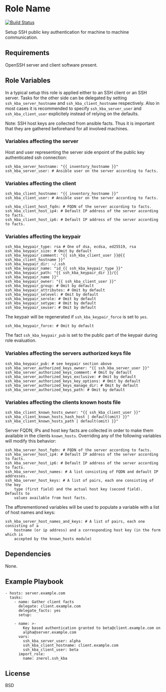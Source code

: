 Role Name
=========

[![Build Status](https://travis-ci.org/znerol/ansible-role-ssh-kba.svg?branch=master)](https://travis-ci.org/znerol/ansible-role-ssh-kba)

Setup SSH public key authentication for machine to machine communication.

Requirements
------------

OpenSSH server and client software present.

Role Variables
--------------

In a typical setup this role is applied either to an SSH client or an SSH
server.  Tasks for the other side can be delegated by setting
`ssh_kba_server_hostname` and `ssh_kba_client_hostname` respectively. Also in
most cases it is recommended to specify `ssh_kba_server_user` and
`ssh_kba_client_user` explicitely instead of relying on the defaults.

Note: SSH host keys are collected from ansible facts. Thus it is important that
they are gathered beforehand for all involved machines.

### Variables affecting the server

Host and user representing the server side enpoint of the public key
authenticated ssh connection:

```
ssh_kba_server_hostname: "{{ inventory_hostname }}"
ssh_kba_server_user: # Ansible user on the server according to facts.
```

### Variables affecting the client

```
ssh_kba_client_hostname: "{{ inventory_hostname }}"
ssh_kba_client_user: # Ansible user on the server according to facts.
```

```
ssh_kba_client_host_fqdn: # FQDN of the server according to facts.
ssh_kba_client_host_ip4: # Default IP address of the server according to facts.
ssh_kba_client_host_ip6: # Default IP address of the server according to facts.

```

### Variables affecting the keypair

```
ssh_kba_keypair_type: rsa # One of dsa, ecdsa, ed25519, rsa
ssh_kba_keypair_size: # Omit by default
ssh_kba_keypair_comment: "{{ ssh_kba_client_user }}@{{ ssh_kba_client_hostname }}"
ssh_kba_keypair_dir: ~/.ssh
ssh_kba_keypair_name: "id_{{ ssh_kba_keypair_type }}"
ssh_kba_keypair_path: "{{ ssh_kba_keypair_dir }}/{{ ssh_kba_keypair_name }}"
ssh_kba_keypair_owner: "{{ ssh_kba_client_user }}"
ssh_kba_keypair_group: # Omit by default
ssh_kba_keypair_attributes: # Omit by default
ssh_kba_keypair_selevel: # Omit by default
ssh_kba_keypair_serole: # Omit by default
ssh_kba_keypair_setype: # Omit by default
ssh_kba_keypair_seuser: # Omit by default
```

The keypair will be regenerated if `ssh_kba_keypair_force` is set to `yes`.

```
ssh_kba_keypair_force: # Omit by default
```

The fact `ssh_kba_keypair_pub` is set to the public part of the keypair during
role evaluation.

### Variables affecting the servers authorized keys file

```
ssh_kba_keypair_pub: # see keypair section above
ssh_kba_server_authorized_keys_owner: "{{ ssh_kba_server_user }}"
ssh_kba_server_authorized_keys_comment: # Omit by default
ssh_kba_server_authorized_keys_exclusive: # Omit by default
ssh_kba_server_authorized_keys_key_options: # Omit by default
ssh_kba_server_authorized_keys_manage_dir: # Omit by default
ssh_kba_server_authorized_keys_path: # Omit by default
```

### Variables affecting the clients known hosts file

```
ssh_kba_client_known_hosts_owner: "{{ ssh_kba_client_user }}"
ssh_kba_client_known_hosts_hash_host | default(omit) }}"
ssh_kba_client_known_hosts_path | default(omit) }}"
```

Server FQDN, IPs and host key facts are collected in order to make them
available in the clients `known_hosts`. Overriding any of the following
variables will modify this behavior:

```
ssh_kba_server_host_fqdn: # FQDN of the server according to facts.
ssh_kba_server_host_ip4: # Default IP address of the server according to facts.
ssh_kba_server_host_ip6: # Default IP address of the server according to facts.
ssh_kba_server_host_names: # A list consisting of FQDN and default IP addresses.
ssh_kba_server_host_keys: # A list of pairs, each one consisting of the key
    type (first field) and the actual host key (second field). Defaults to
    values available from host facts.
```

The afforementioned variables will be used to populate a variable with a list
of host names and keys:

```
ssh_kba_server_host_names_and_keys: # A list of pairs, each one consisting of a
    hostname (or ip address) and a corresponding host key (in the form which is
    accepted by the known_hosts module)
```


Dependencies
------------

None.

Example Playbook
----------------

    - hosts: server.example.com
      tasks:
        - name: Gather client facts
          delegate: client.example.com
          delegate_facts: yes
          setup:

        - name: >-
            Key based authentication granted to beta@client.example.com on
            alpha@server.example.com
          vars:
            ssh_kba_server_user: alpha
            ssh_kba_client_hostname: client.example.com
            ssh_kba_client_user: beta
          import_role:
            name: znerol.ssh_kba

License
-------

BSD
